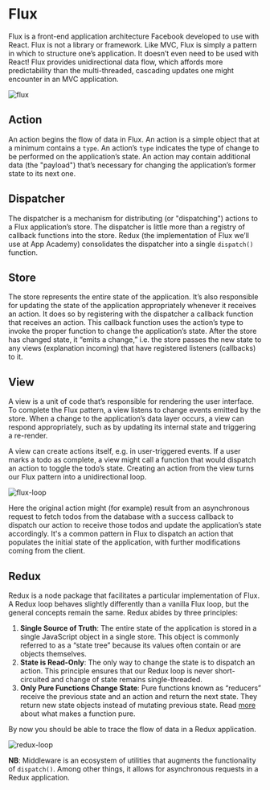 # Flux

Flux is a front-end application architecture Facebook developed to use with
React. Flux is not a library or framework. Like MVC, Flux is simply a pattern in
which to structure one’s application. It doesn’t even need to be used with
React! Flux provides unidirectional data flow, which affords more predictability
than the multi-threaded, cascading updates one might encounter in an MVC
application.

![flux]

## Action

An action begins the flow of data in Flux. An action is a simple object that at
a minimum contains a `type`. An action’s `type` indicates the type of change to
be performed on the application’s state. An action may contain additional data
(the "payload") that’s necessary for changing the application’s former state to
its next one.


## Dispatcher

The dispatcher is a mechanism for distributing (or "dispatching") actions to a
Flux application’s store. The dispatcher is little more than a registry of
callback functions into the store. Redux (the implementation of Flux we’ll use
at App Academy) consolidates the dispatcher into a single `dispatch()` function.


## Store

The store represents the entire state of the application. It’s also responsible
for updating the state of the application appropriately whenever it receives an
action. It does so by registering with the dispatcher a callback function that
receives an action. This callback function uses the action’s type to invoke the
proper function to change the application’s state. After the store has changed
state, it “emits a change,” i.e. the store passes the new state to any views
(explanation incoming) that have registered listeners (callbacks) to it.


## View

A view is a unit of code that’s responsible for rendering the user interface. To
complete the Flux pattern, a view listens to change events emitted by the store.
When a change to the application’s data layer occurs, a view can respond
appropriately, such as by updating its internal state and triggering a re-render.

A view can create actions itself, e.g. in user-triggered events. If a user marks
a todo as complete, a view might call a function that would dispatch an action
to toggle the todo’s state. Creating an action from the view turns our Flux
pattern into a unidirectional loop.

![flux-loop]

Here the original action might (for example) result from an asynchronous request
to fetch todos from the database with a success callback to dispatch our action
to receive those todos and update the application’s state accordingly. It's a
common pattern in Flux to dispatch an action that populates the initial state of
the application, with further modifications coming from the client.


## Redux

Redux is a node package that facilitates a particular implementation of Flux. A
Redux loop behaves slightly differently than a vanilla Flux loop, but the
general concepts remain the same. Redux abides by three principles:

1. **Single Source of Truth**: The entire state of the application is stored in a
single JavaScript object in a single store. This object is commonly referred to
as a “state tree” because its values often contain or are objects themselves.
2. **State is Read-Only**: The only way to change the state is to dispatch an action.
This principle ensures that our Redux loop is never short-circuited and change
of state remains single-threaded.
3. **Only Pure Functions Change State**: Pure functions known as “reducers” receive the
previous state and an action and return the next state. They return new state
objects instead of mutating previous state. Read [more][pure-functions] about
what makes a function pure.

By now you should be able to trace the flow of data in a Redux application.

![redux-loop]

**NB**: Middleware is an ecosystem of utilities that augments the functionality of
`dispatch()`. Among other things, it allows for asynchronous requests in a Redux
application.

[redux-loop]:https://camo.githubusercontent.com/e7921fdb62c3bab89005e090677a6cd07aceaa8c/68747470733a2f2f7062732e7477696d672e636f6d2f6d656469612f434e50336b5953577741455672544a2e6a70673a6c61726765
[pure-functions]: https://medium.com/javascript-scene/master-the-javascript-interview-what-is-a-pure-function-d1c076bec976#.lfv7bgqco
[flux-loop]: https://facebook.github.io/flux/img/flux-simple-f8-diagram-with-client-action-1300w.png
[flux]: https://facebook.github.io/flux/img/flux-simple-f8-diagram-1300w.png
